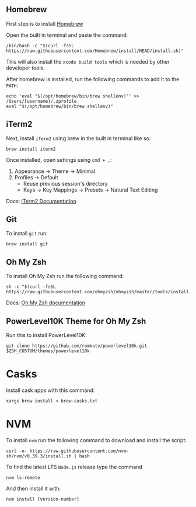 ## Homebrew

First step is to install [Homebrew](https://brew.sh/)

Open the built in terminal and paste the command:
```
/bin/bash -c "$(curl -fsSL https://raw.githubusercontent.com/Homebrew/install/HEAD/install.sh)"
```
This will also install the `xcode build tools` which is needed by other developer tools.

After homebrew is installed, run the following commands to add it to the `PATH`:
```
echo 'eval "$(/opt/homebrew/bin/brew shellenv)"' >> /Users/[username]/.zprofile
eval "$(/opt/homebrew/bin/brew shellenv)"
```

## iTerm2

Next, install `iTerm2` using brew in the built in terminal like so:
```
brew install iterm2
```
Once installed, open settings using `cmd + ,`:
1. Appearance -> Theme -> Minimal
2. Profiles -> Default
    - Reuse previous session's directory
    - Keys -> Key Mappings -> Presets -> Natural Text Editing

Docs: [iTerm2 Documentation](https://iterm2.com/documentation.html)

## Git

To install `git` run:
```
brew install git
```

## Oh My Zsh
To install Oh My Zsh run the following command:
```
sh -c "$(curl -fsSL https://raw.githubusercontent.com/ohmyzsh/ohmyzsh/master/tools/install.sh)"
```
Docs: [Oh My Zsh documentation](https://github.com/ohmyzsh/ohmyzsh/wiki)

## PowerLevel10K Theme for Oh My Zsh
Run this to install PowerLevel10K:
```
git clone https://github.com/romkatv/powerlevel10k.git $ZSH_CUSTOM/themes/powerlevel10k
```

# Casks
Install cask apps with this command:
```
xargs brew install < brew-casks.txt
```

# NVM
To install `nvm` run the following command to download and install the script:
```
curl -o- https://raw.githubusercontent.com/nvm-sh/nvm/v0.39.3/install.sh | bash
```
To find the latest LTS `Node.js` release type the command
```
nvm ls-remote
```
And then install it with:
```
nvm install [version-number]
```
